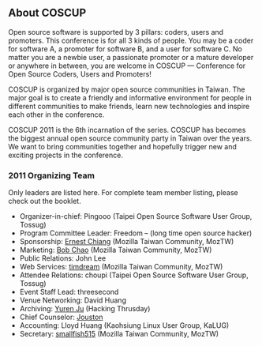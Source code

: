 ## About COSCUP

Open source software is supported by 3 pillars: coders, users and promoters. This conference is for all 3 kinds of people. You may be a coder for software A, a promoter for software B, and a user for software C. No matter you are a newbie user, a passionate promoter or a mature developer or anywhere in between, you are welcome in COSCUP — Conference for Open Source Coders, Users and Promoters!

COSCUP is organized by major open source communities in Taiwan. The major goal is to create a friendly and informative environment for people in different communities to make friends, learn new technologies and inspire each other in the conference.

COSCUP 2011 is the 6th incarnation of the series. COSCUP has becomes the biggest annual open source community party in Taiwan over the years. We want to bring communities together and hopefully trigger new and exciting projects in the conference.

### 2011 Organizing Team

Only leaders are listed here. For complete team member listing, please check out the booklet.

* Organizer-in-chief: Pingooo (Taipei Open Source Software User Group, Tossug)
* Program Committee Leader: Freedom – (long time open source hacker)
* Sponsorship: [Ernest Chiang](http://blog.ernestchiang.com/) (Mozilla Taiwan Community, MozTW)
* Marketing: [Bob Chao](http://blog.bobchao.net/) (Mozilla Taiwan Community, MozTW)
* Public Relations: John Lee
* Web Services: [timdream](http://timc.idv.tw/) (Mozilla Taiwan Community, MozTW)
* Attendee Relations: choupi (Taipei Open Source Software User Group, Tossug)
* Event Staff Lead: threesecond
* Venue Networking: David Huang
* Archiving: [Yuren Ju](http://yurinfore.blogspot.com/) (Hacking Thrusday)
* Chief Counselor: [Jouston](http://jouston.net/)
* Accounting: Lloyd Huang (Kaohsiung Linux User Group, KaLUG)
* Secretary: [smallfish515](https://www.facebook.com/smallfish515) (Mozilla Taiwan Community, MozTW)
